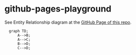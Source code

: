 # github-pages-playground
See Entity Relationship diagram at the [GitHub Page of this repo](https://lnschroeder.github.io/github-pages-playground/).

```mermaid
  graph TD;
      A-->B;
      A-->C;
      B-->D;
      C-->D;
```
